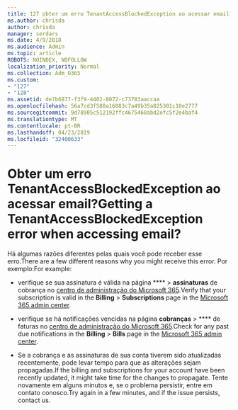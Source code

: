 ```yaml
---
title: 127 obter um erro TenantAccessBlockedException ao acessar email?
ms.author: chrisda
author: chrisda
manager: serdars
ms.date: 4/9/2018
ms.audience: Admin
ms.topic: article
ROBOTS: NOINDEX, NOFOLLOW
localization_priority: Normal
ms.collection: Adm_O365
ms.custom:
- "127"
- "128"
ms.assetid: de7b6877-f3f9-4402-8072-c73783aaccaa
ms.openlocfilehash: 56a7cd3f588a16883c7a49b35a825301c10e2777
ms.sourcegitcommit: 9d78905c512192ffc4675468abd2efc5f2e4baf4
ms.translationtype: MT
ms.contentlocale: pt-BR
ms.lasthandoff: 04/23/2019
ms.locfileid: "32400633"
---
```

# <a name="getting-a-tenantaccessblockedexception-error-when-accessing-email"></a><span data-ttu-id="f3a93-102">Obter um erro TenantAccessBlockedException ao acessar email?</span><span class="sxs-lookup"><span data-stu-id="f3a93-102">Getting a TenantAccessBlockedException error when accessing email?</span></span>

<span data-ttu-id="f3a93-103">Há algumas razões diferentes pelas quais você pode receber esse erro.</span><span class="sxs-lookup"><span data-stu-id="f3a93-103">There are a few different reasons why you might receive this error.</span></span> <span data-ttu-id="f3a93-104">Por exemplo:</span><span class="sxs-lookup"><span data-stu-id="f3a93-104">For example:</span></span>

- <span data-ttu-id="f3a93-105">verifique se sua assinatura é válida na página \*\*\*\* \> **assinaturas** de cobrança no [centro de administração do Microsoft 365](https://portal.office.com/adminportal/home#/subscriptions).</span><span class="sxs-lookup"><span data-stu-id="f3a93-105">Verify that your subscription is valid in the **Billing** \> **Subscriptions** page in the [Microsoft 365 admin center](https://portal.office.com/adminportal/home#/subscriptions).</span></span>

- <span data-ttu-id="f3a93-106">verifique se há notificações vencidas na página **cobranças** \> \*\*\*\* de faturas no [centro de administração do Microsoft 365](https://portal.office.com/adminportal/home#/billoverview).</span><span class="sxs-lookup"><span data-stu-id="f3a93-106">Check for any past due notifications in the **Billing** \> **Bills** page in the [Microsoft 365 admin center](https://portal.office.com/adminportal/home#/billoverview).</span></span>

- <span data-ttu-id="f3a93-107">Se a cobrança e as assinaturas de sua conta tiverem sido atualizadas recentemente, pode levar tempo para que as alterações sejam propagadas.</span><span class="sxs-lookup"><span data-stu-id="f3a93-107">If the billing and subscriptions for your account have been recently updated, it might take time for the changes to propagate.</span></span> <span data-ttu-id="f3a93-108">Tente novamente em alguns minutos e, se o problema persistir, entre em contato conosco.</span><span class="sxs-lookup"><span data-stu-id="f3a93-108">Try again in a few minutes, and if the issue persists, contact us.</span></span>
